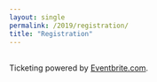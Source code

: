 ```yaml
---
layout: single
permalink: /2019/registration/
title: "Registration"
---
```


<div id="eventbrite-widget-container-60630597750"></div>

<script src="https://www.eventbrite.com/static/widgets/eb_widgets.js"></script>

<script type="text/javascript">
    var exampleCallback = function() {
        console.log('Order complete!');
    };

    window.EBWidgets.createWidget({
        // Required
        widgetType: 'checkout',
        eventId: '60630597750',
        iframeContainerId: 'eventbrite-widget-container-60630597750',

        // Optional
        iframeContainerHeight: 800,  // Widget height in pixels. Defaults to a minimum of 425px if not provided
        onOrderComplete: exampleCallback  // Method called when an order has successfully completed
    });
</script>

<br/>
Ticketing powered by
<a href="https://www.eventbrite.com/e/openafs-workshop-2019-tickets-60630597750" target="_blank">
Eventbrite.com</a>.

